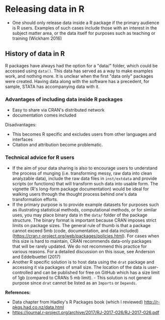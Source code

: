 # Releasing data in R

- One should only release data inside a R package if the primary audience is R users. Examples of such cases include those with an interest in the subject matter area, or the data itself for purposes such as teaching or training (Wickham 2016)

## History of data in R

R packages have always had the option for a "data/" folder, which could be accessed using `data()`. This data has served as a way to make examples work, and nothing more. It is unclear when the first "data only" packages were created. Having data along with the software has a precedent, for sample, STATA has accompanying data with it.

### Advantages of including data inside R packages
- Easy to share via CRAN's distributed network
- documentation comes included

Disadvantages:
- This becomes R specific and excludes users from other languages and interfaces
- Citation and attribution become problematic.

### Technical advice for R users
- If the aim of your data sharing is also to encourage users to understand the process of munging (i.e. transforming messy, raw data into clean analyzable data), include the raw data files in `inst/extdata` and provide scripts (or functions) that will transform such data into usable form. The vignette (R's long-form package documentation) would be ideal for walking users through the thought process behind one's data transformation efforts.
- If the primary purpose is to provide example datasets for purposes such as illustrating statistical methods, computational methods, or for similar uses, you may place binary data in the `data/` folder of the package structure. The binary format is important because CRAN imposes strict limits on package sizes. The general rule of thumb is that a package cannot exceed 5mb (code, documentation, and data included) (https://cran.r-project.org/web/packages/policies.html). For cases when this size is hard to maintain, CRAN recommends data-only packages that will be rarely updated. We do not recommend this practice for various reasons. For a detailed discussion on this issue, see Anderson and Eddelbuettel (2017)
- Another R specific solution is to host data using the `drat` package and accessing it via packages of small size. The location of the data is user-controlled and can be published for free on GitHub which has a size limit of 1gb (compared to CRANs 5 mb limit).
		- This solution is not general purpose since `drat` cannot be listed as an `Imports` or `Depends`.


**References:**

- Data chapter from Hadley's R Packages book (which I reviewed) http://r-pkgs.had.co.nz/data.html
- https://journal.r-project.org/archive/2017/RJ-2017-026/RJ-2017-026.pdf


